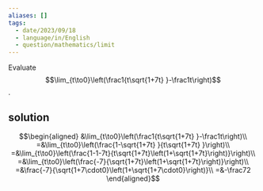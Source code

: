 ```yaml
---
aliases: []
tags:
  - date/2023/09/18
  - language/in/English
  - question/mathematics/limit
---
```


Evaluate $$\lim_{t\to0}\left(\frac1{t\sqrt{1+7t} }-\frac1t\right)$$.

## solution

$$\begin{aligned}
&\lim_{t\to0}\left(\frac1{t\sqrt{1+7t} }-\frac1t\right)\\
=&\lim_{t\to0}\left(\frac{1-\sqrt{1+7t} }{t\sqrt{1+7t} }\right)\\
=&\lim_{t\to0}\left(\frac{1-1-7t}{t\sqrt{1+7t}\left(1+\sqrt{1+7t}\right)}\right)\\
=&\lim_{t\to0}\left(\frac{-7}{\sqrt{1+7t}\left(1+\sqrt{1+7t}\right)}\right)\\
=&\frac{-7}{\sqrt{1+7\cdot0}\left(1+\sqrt{1+7\cdot0}\right)}\\
=&-\frac72
\end{aligned}$$
